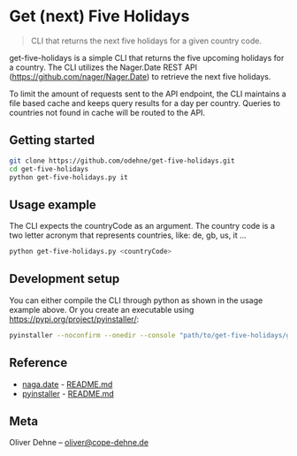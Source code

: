 # Get (next) Five Holidays
> CLI that returns the next five holidays for a given country code.

get-five-holidays is a simple CLI that returns the five upcoming holidays for a country. The CLI utilizes the Nager.Date REST API (https://github.com/nager/Nager.Date) to retrieve the next five holidays. 

To limit the amount of requests sent to the API endpoint, the CLI maintains a file based cache and keeps query results for a day per country. Queries to countries not found in cache will be routed to the API.

## Getting started

```sh
git clone https://github.com/odehne/get-five-holidays.git
cd get-five-holidays
python get-five-holidays.py it
```
## Usage example

The CLI expects the countryCode as an argument. The country code is a two letter acronym that represents countries, like: de, gb, us, it ...

```sh
python get-five-holidays.py <countryCode>
```
<!-- _For more examples and usage, please refer to the [Wiki][wiki]._ -->

## Development setup

You can either compile the CLI through python as shown in the usage example above. Or you create an executable using https://pypi.org/project/pyinstaller/:

```sh
pyinstaller --noconfirm --onedir --console "path/to/get-five-holidays/get-five-holidays.py"  
```

## Reference

+ [naga.date](https://github.com/nager/Nager.Date) - [README.md](https://github.com/nager/Nager.Date/blob/master/README.md)
+ [pyinstaller](https://github.com/pyinstaller/pyinstaller) - [README.md](https://github.com/pyinstaller/pyinstaller#readme)

## Meta

Oliver Dehne – oliver@cope-dehne.de   


<!-- Markdown link & img dfn's
[npm-image]: https://img.shields.io/npm/v/datadog-metrics.svg?style=flat-square
[npm-url]: https://npmjs.org/package/datadog-metrics
[npm-downloads]: https://img.shields.io/npm/dm/datadog-metrics.svg?style=flat-square
[travis-image]: https://img.shields.io/travis/dbader/node-datadog-metrics/master.svg?style=flat-square
[travis-url]: https://travis-ci.org/dbader/node-datadog-metrics
[wiki]: https://github.com/yourname/yourproject/wiki  -->
